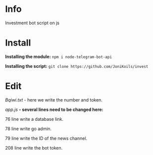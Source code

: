 # Info
Investment bot script on js

# Install
**Installing the module:**
`npm i node-telegram-bot-api`

**Installing the script:**
`git clone https://github.com/JoniKoils/invest`

# Edit
*Bqiwi.txt* - here we write the number and token.

*app.js* **- several lines need to be changed here:**

76 line write a database link.

78 line write go admin.

79 line write the ID of the news channel.

208 line write the bot token.
